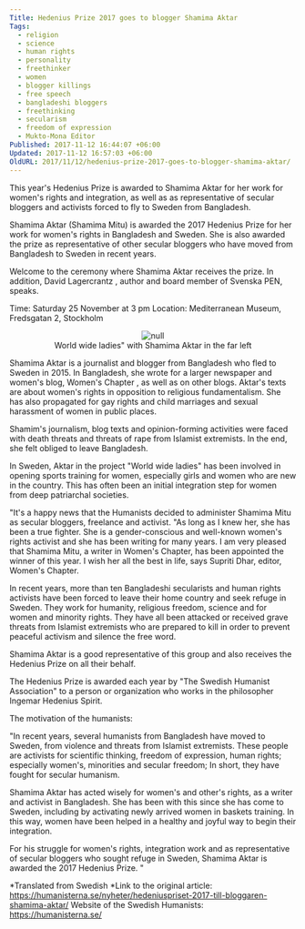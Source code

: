 ```yaml
---
Title: Hedenius Prize 2017 goes to blogger Shamima Aktar
Tags:
  - religion
  - science
  - human rights
  - personality
  - freethinker
  - women
  - blogger killings
  - free speech
  - bangladeshi bloggers
  - freethinking
  - secularism
  - freedom of expression
  - Mukto-Mona Editor
Published: 2017-11-12 16:44:07 +06:00
Updated: 2017-11-12 16:57:03 +06:00
OldURL: 2017/11/12/hedenius-prize-2017-goes-to-blogger-shamima-aktar/
---
```


This year's Hedenius Prize is awarded to Shamima Aktar for her work for women's rights and integration, as well as as representative of secular bloggers and activists forced to fly to Sweden from Bangladesh.

Shamima Aktar (Shamima Mitu) is awarded the 2017 Hedenius Prize for her work for women's rights in Bangladesh and Sweden. She is also awarded the prize as representative of other secular bloggers who have moved from Bangladesh to Sweden in recent years.

Welcome to the ceremony where Shamima Aktar receives the prize. In addition, David Lagercrantz , author and board member of Svenska PEN, speaks.

Time: Saturday 25 November at 3 pm 
Location: Mediterranean Museum, Fredsgatan 2, Stockholm
<center><img src="https://humanisterna.se/wp-content/uploads/2017/11/Shamima1-642x482.jpg" alt="null" /></center>
<center>World wide ladies" with Shamima Aktar in the far left</center>

Shamima Aktar is a journalist and blogger from Bangladesh who fled to Sweden in 2015. In Bangladesh, she wrote for a larger newspaper and women's blog, Women's Chapter , as well as on other blogs. Aktar's texts are about women's rights in opposition to religious fundamentalism. She has also propagated for gay rights and child marriages and sexual harassment of women in public places.

Shamim's journalism, blog texts and opinion-forming activities were faced with death threats and threats of rape from Islamist extremists. In the end, she felt obliged to leave Bangladesh.

In Sweden, Aktar in the project "World wide ladies" has been involved in opening sports training for women, especially girls and women who are new in the country. This has often been an initial integration step for women from deep patriarchal societies.

"It's a happy news that the Humanists decided to administer Shamima Mitu as secular bloggers, freelance and activist. 
"As long as I knew her, she has been a true fighter. She is a gender-conscious and well-known women's rights activist and she has been writing for many years. I am very pleased that Shamima Mitu, a writer in Women's Chapter, has been appointed the winner of this year. I wish her all the best in life, says Supriti Dhar, editor, Women's Chapter.

In recent years, more than ten Bangladeshi secularists and human rights activists have been forced to leave their home country and seek refuge in Sweden. They work for humanity, religious freedom, science and for women and minority rights. They have all been attacked or received grave threats from Islamist extremists who are prepared to kill in order to prevent peaceful activism and silence the free word.

Shamima Aktar is a good representative of this group and also receives the Hedenius Prize on all their behalf.

The Hedenius Prize is awarded each year by "The Swedish Humanist Association" to a person or organization who works in the philosopher Ingemar Hedenius Spirit.

The motivation of the humanists:

"In recent years, several humanists from Bangladesh have moved to Sweden, from violence and threats from Islamist extremists. These people are activists for scientific thinking, freedom of expression, human rights; especially women's, minorities and secular freedom; In short, they have fought for secular humanism.

Shamima Aktar has acted wisely for women's and other's rights, as a writer and activist in Bangladesh. She has been with this since she has come to Sweden, including by activating newly arrived women in baskets training. In this way, women have been helped in a healthy and joyful way to begin their integration.

For his struggle for women's rights, integration work and as representative of secular bloggers who sought refuge in Sweden, Shamima Aktar is awarded the 2017 Hedenius Prize. "

*Translated from Swedish
*Link to the original article: https://humanisterna.se/nyheter/hedeniuspriset-2017-till-bloggaren-shamima-aktar/
Website of the Swedish Humanists: https://humanisterna.se/
